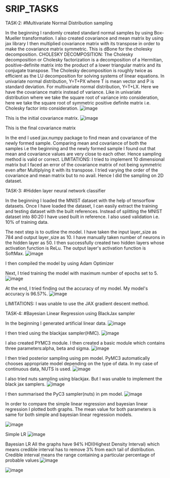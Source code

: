 # SRIP_TASKS
TASK-2:
#Multivariate Normal Distribution sampling



In the beginning I randomly created standard normal samples by using Box-Mueller transformation. I also created covariance and mean matrix by using jax library
I then multiplied covariance matrix with its transpose in order to make the covariance matrix symmetric. This is dBone for the cholesky decomposition.
CHOLESKY DECOMPOSITION:
The Cholesky decomposition or Cholesky factorization is a decomposition of a Hermitian, positive-definite matrix into the product of a lower triangular matrix and its conjugate transpose. The Cholesky decomposition is roughly twice as efficient as the LU decomposition for solving systems of linear equations.
In univariate normal distribution, Y=T+PX where T is mean vector and P is standard deviation. For multivariate normal distribution, Y=T+LX. Here we have the covariance matrix instead of variance. Like in univariate distribution where we take the square root of variance into consideration, here we take the square root of symmetric positive definite matrix i.e. Cholesky factor into consideration.
![image](https://user-images.githubusercontent.com/59621102/162633495-25a0d635-95a3-4c28-b3f3-197eca0ba527.png)


This is the initial covariance matrix.
![image](https://user-images.githubusercontent.com/59621102/162633525-36951ac0-b60b-4d44-8d48-6997ebd07037.png)



This is the final covariance matrix

In the end I used jax.numpy package to find mean and covariance of the newly formed sample. Comparing mean and covariance of both the samples i.e the beginning and the newly formed sample I found out that mean and covariance values are very close to each other.
Hence sampling method is valid or correct.
LIMITATIONS:
I tried to implement 10 dimensional matrix but I faced an error of the covariance matrix of not being symmetric even after Multiplying it with its transpose. I tried varying the order of the covariance and mean matrix but to no avail.  Hence I did the sampling on 2D dataset.

TASK-3:
#Hidden layer neural network classifier




In the beginning I loaded the MNIST dataset with the help of tensorflow datasets. Once I have loaded the dataset, I can easily extract the training and testing dataset with the built references. Instead of splitting the MNIST dataset into 80:20 I have used built in reference. 
I also used validation i.e. 10% of training data.

The next step is to outline the model. I have taken the input layer_size as 784 and output layer_size as 10. I have manually taken number of neurons in the hidden layer as 50.
I then successfully created two hidden layers whose activation function is ReLu. The output layer's activation function is SoftMax.
![image](https://user-images.githubusercontent.com/59621102/162633595-8280da63-5392-443c-9581-f7294db3d4cf.png)

I then compiled the model by using Adam Optimizer

Next, I tried training the model with maximum number of epochs set to 5.
![image](https://user-images.githubusercontent.com/59621102/162633630-08e427d3-aac0-4b9d-819e-bf067885ad51.png)


At the end, I tried finding out the accuracy of my model. My model's accuracy is 96.57%.
![image](https://user-images.githubusercontent.com/59621102/162633646-0a30d717-3fcc-4169-a3a3-48bef913eea2.png)

LIMITATIONS:
I was unable to use the JAX gradient descent method.

TASK-4:
#Bayesian Linear Regression using BlackJax sampler




In the beginning I generated artificial linear data.
![image](https://user-images.githubusercontent.com/59621102/162633677-3110e9f0-de66-4a72-b0df-8de8f7eacd50.png)

I then tried using the blackjax sampler(HMC).
![image](https://user-images.githubusercontent.com/59621102/162633697-5f0f85b4-dd65-44e5-8126-71120e7c8144.png)

I also created PYMC3 module. I then created a basic module which contains three parameters:alpha, beta and sigma. 
![image](https://user-images.githubusercontent.com/59621102/162633718-245ca8db-a99a-480b-9383-43d27e25a5a0.png)

I then tried posterior sampling using pm model. PyMC3 automatically chooses appropriate model depending on the type of data. In my case of continuous data, NUTS is used.
![image](https://user-images.githubusercontent.com/59621102/162633729-2795f02d-7e46-4d7b-81e5-9c5c8eff6d22.png)

I also tried nuts sampling using blackjax. But I was unable to implement the black jax samplers.
![image](https://user-images.githubusercontent.com/59621102/162633753-d9b41e93-5488-4862-b3ff-92978101d37d.png)


I then summarised the PyC3 sampler(nuts) in pm model.
![image](https://user-images.githubusercontent.com/59621102/162633782-7b4505a5-8970-4129-854e-466a6c4c41a7.png)


In order to compare the simple linear regression and bayesian linear regression I plotted both graphs. The mean value for both parameters is same for both simple and bayesian linear regression models.


![image](https://user-images.githubusercontent.com/59621102/162633806-1319ee6a-cbfa-4ef7-b4b6-f0e1a79e73ea.png)


Simple LR
![image](https://user-images.githubusercontent.com/59621102/162633819-aafadb68-a1a8-4a48-8e4e-b4f235f10fe3.png)


Bayesian LR
All the graphs have 94% HDI(Highest Density Interval) which means credible interval has to remove 3% from each tail of distribution. Credible interval means the range containing a particular percentage of probable values
![image](https://user-images.githubusercontent.com/59621102/162633845-46379258-71f9-4da4-827b-4fdea900f84d.png)

![image](https://user-images.githubusercontent.com/59621102/162633865-f01ef305-0f64-46e5-86b8-3dfa6850963e.png)







